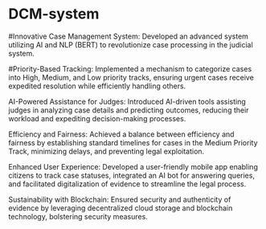 # DCM-system
#Innovative Case Management System: Developed an advanced system utilizing AI and NLP (BERT) to revolutionize case processing in the judicial system.

#Priority-Based Tracking: Implemented a mechanism to categorize cases into High, Medium, and Low priority tracks, ensuring urgent cases receive expedited resolution while efficiently handling others.

AI-Powered Assistance for Judges: Introduced AI-driven tools assisting judges in analyzing case details and predicting outcomes, reducing their workload and expediting decision-making processes.

Efficiency and Fairness: Achieved a balance between efficiency and fairness by establishing standard timelines for cases in the Medium Priority Track, minimizing delays, and preventing legal exploitation.

Enhanced User Experience: Developed a user-friendly mobile app enabling citizens to track case statuses, integrated an AI bot for answering queries, and facilitated digitalization of evidence to streamline the legal process.

Sustainability with Blockchain: Ensured security and authenticity of evidence by leveraging decentralized cloud storage and blockchain technology, bolstering security measures.
